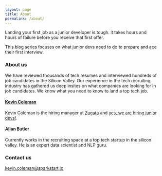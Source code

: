 ```yaml
---
layout: page
title: About
permalink: /about/
---
```


Landing your first job as a junior developer is tough.  It takes hours and hours of failure before you receive that first offer.

This blog series focuses on what junior devs need to do to prepare and ace their first interview.

### About us

We have reviewed thousands of tech resumes and interviewed hundreds of job candidates in the Silicon Valley.  Our experience in the tech recruiting industry has gathered us deep insites on what companies are looking for in job candidates. We know what you need to know to land a top tech job.

#### [Kevin Coleman](http://www.kcoleman.me)
Kevin Coleman is the hiring manager at [Zugata](http://www.zugata.com) and [yes, we are hiring junior devs!](http://www.zugata.com/jobs).

#### Allan Butler
Currently works in the recruiting space at a top tech startup in the silicon valley.  He is an expert data scientist and NLP guru.

### Contact us

[kevin.coleman@sparkstart.io](mailto:kevin.coleman@sparkstart.io)